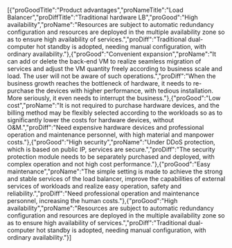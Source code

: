 [{"proGoodTitle":"Product advantages","proNameTitle":"Load Balancer","proDiffTitle":"Traditional hardware LB","proGood":"High availability","proName":"Resources are subject to automatic redundancy configuration and resources are deployed in the multiple availability zone so as to ensure high availability of services.","proDiff":"Traditional dual-computer hot standby is adopted, needing manual configuration, with ordinary availability."},{"proGood":"Convenient expansion","proName":"It can add or delete the back-end VM to realize seamless migration of services and adjust the VM quantity freely according to business scale and load. The user will not be aware of such operations.","proDiff":"When the business growth reaches the bottleneck of hardware, it needs to re-purchase the devices with higher performance, with tedious installation. More seriously, it even needs to interrupt the business."},{"proGood":"Low cost","proName":"It is not required to purchase hardware devices, and the billing method may be flexibly selected according to the workloads so as to significantly lower the costs for hardware devices, without O&M.","proDiff":"Need expensive hardware devices and professional operation and maintenance personnel, with high material and manpower costs."},{"proGood":"High security","proName":"Under DDoS protection, which is based on public IP, services are secure.","proDiff":"The security protection module needs to be separately purchased and deployed, with complex operation and not high cost performance."},{"proGood":"Easy maintenance","proName":"The simple setting is made to achieve the strong and stable services of the load balancer, improve the capabilities of external services of workloads and realize easy operation, safety and reliability.","proDiff":"Need professional operation and maintenance personnel, increasing the human costs."},{"proGood":"High availability","proName":"Resources are subject to automatic redundancy configuration and resources are deployed in the multiple availability zone so as to ensure high availability of services.","proDiff":"Traditional dual-computer hot standby is adopted, needing manual configuration, with ordinary availability."}]